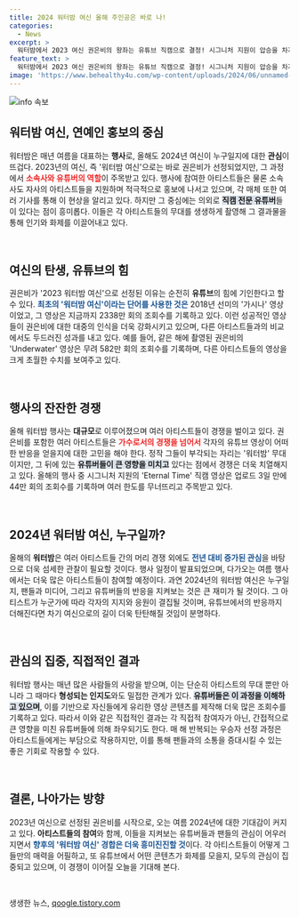 ```yaml
---
title: 2024 워터밤 여신 올해 주인공은 바로 나!
categories:
  - News
excerpt: >
  워터밤에서 2023 여신 권은비의 왕좌는 유튜브 직캠으로 결정! 시그니처 지원이 압승을 차지하며, 2024 여신 경쟁이 화제! 과연 다음 주자는 누구? 클릭하고 지금 확인하세요!
feature_text: >
  워터밤에서 2023 여신 권은비의 왕좌는 유튜브 직캠으로 결정! 시그니처 지원이 압승을 차지하며, 2024 여신 경쟁이 화제! 과연 다음 주자는 누구? 클릭하고 지금 확인하세요!
image: 'https://www.behealthy4u.com/wp-content/uploads/2024/06/unnamed-file.png'
---
```


<p><img src="https://www.behealthy4u.com/wp-content/uploads/2024/06/unnamed-file.png" alt="info 속보" /></p>

<h2 data-ke-size="size26">워터밤 여신, 연예인 홍보의 중심</h2>

<p data-ke-size="size16">워터밤은 매년 여름을 대표하는 <b>행사</b>로, 올해도 2024년 여신이 누구일지에 대한 <b>관심</b>이 뜨겁다. 2023년의 여신, 즉 '워터밤 여신'으로는 바로 권은비가 선정되었지만, 그 과정에서 <b><span style="color: #ee2323;">소속사와 유튜버의 역할</span></b>이 주목받고 있다. 행사에 참여한 아티스트들은 물론 소속사도 자사의 아티스트들을 지원하며 적극적으로 홍보에 나서고 있으며, 각 매체 또한 여러 기사를 통해 이 현상을 알리고 있다. 하지만 그 중심에는 의외로 <b><span style="background-color: #21538527;">직캠 전문 유튜버</span></b>들이 있다는 점이 흥미롭다. 이들은 각 아티스트들의 무대를 생생하게 촬영해 그 결과물을 통해 인기와 화제를 이끌어내고 있다.</p>

<p data-ke-size="size16">&nbsp;</p>

<h2 data-ke-size="size26">여신의 탄생, 유튜브의 힘</h2>

<p data-ke-size="size16">권은비가 '2023 워터밤 여신'으로 선정된 이유는 순전히 <b>유튜브</b>의 힘에 기인한다고 할 수 있다. <b><span style="color: #1a5490;">최초의 '워터밤 여신'이라는 단어를 사용한 것은</span></b> 2018년 선미의 '가시나' 영상이었고, 그 영상은 지금까지 2338만 회의 조회수를 기록하고 있다. 이런 성공적인 영상들이 권은비에 대한 대중의 인식을 더욱 강화시키고 있으며, 다른 아티스트들과의 비교에서도 두드러진 성과를 내고 있다. 예를 들어, 같은 해에 촬영된 권은비의 'Underwater' 영상은 무려 582만 회의 조회수를 기록하며, 다른 아티스트들의 영상을 크게 초월한 수치를 보여주고 있다.</p>

<p data-ke-size="size16">&nbsp;</p>

<h2 data-ke-size="size26">행사의 잔잔한 경쟁</h2>

<p data-ke-size="size16">올해 워터밤 행사는 <b>대규모</b>로 이루어졌으며 여러 아티스트들이 경쟁을 벌이고 있다. 권은비를 포함한 여러 아티스트들은 <b><span style="color: #ee2323;">가수로서의 경쟁을 넘어서</span></b> 각자의 유튜브 영상이 어떠한 반응을 얻을지에 대한 고민을 해야 한다. 정작 그들이 부각되는 자리는 '워터밤' 무대이지만, 그 뒤에 있는 <b><span style="background-color: #21538527;">유튜버들이 큰 영향을 미치고</span></b> 있다는 점에서 경쟁은 더욱 치열해지고 있다. 올해의 행사 중 시그니처 지원의 'Eternal Time' 직캠 영상은 업로드 3일 만에 44만 회의 조회수를 기록하며 여러 한도를 무너뜨리고 주목받고 있다.</p>

<p data-ke-size="size16">&nbsp;</p>

<h2 data-ke-size="size26">2024년 워터밤 여신, 누구일까?</h2>

<p data-ke-size="size16">올해의 <b>워터밤</b>은 여러 아티스트들 간의 머리 경쟁 외에도 <b><span style="color: #1a5490;">전년 대비 증가된 관심</span></b>을 바탕으로 더욱 섬세한 관찰이 필요할 것이다. 행사 일정이 발표되었으며, 다가오는 여름 행사에서는 더욱 많은 아티스트들이 참여할 예정이다. 과연 2024년의 워터밤 여신은 누구일지, 팬들과 미디어, 그리고 유튜버들의 반응을 지켜보는 것은 큰 재미가 될 것이다. 그 아티스트가 누군가에 따라 각자의 지지와 응원이 결집될 것이며, 유튜브에서의 반응까지 더해진다면 차기 여신으로의 길이 더욱 탄탄해질 것임이 분명하다.</p>

<p data-ke-size="size16">&nbsp;</p>

<h2 data-ke-size="size26">관심의 집중, 직접적인 결과</h2>

<p data-ke-size="size16">워터밤 행사는 매년 많은 사람들의 사랑을 받으며, 이는 단순히 아티스트의 무대 뿐만 아니라 그 때마다 <b>형성되는 인지도</b>와도 밀접한 관계가 있다. <b><span style="background-color: #21538527;">유튜버들은 이 과정을 이해하고 있으며</span></b>, 이를 기반으로 자신들에게 유리한 영상 콘텐츠를 제작해 더욱 많은 조회수를 기록하고 있다. 따라서 이와 같은 직접적인 결과는 각 직접적 참여자가 아닌, 간접적으로 큰 영향을 미친 유튜버들에 의해 좌우되기도 한다. 매 해 반복되는 우승자 선정 과정은 아티스트들에게는 부담으로 작용하지만, 이를 통해 팬들과의 소통을 증대시킬 수 있는 좋은 기회로 작용할 수 있다.</p>

<p data-ke-size="size16">&nbsp;</p>

<h2 data-ke-size="size26">결론, 나아가는 방향</h2>

<p data-ke-size="size16">2023년 여신으로 선정된 권은비를 시작으로, 오는 여름 2024년에 대한 기대감이 커지고 있다. <b>아티스트들의 참여</b>와 함께, 이들을 지켜보는 유튜버들과 팬들의 관심이 어우러지면서 <b><span style="color: #1a5490;">향후의 '워터밤 여신' 경합은 더욱 흥미진진할 것</span></b>이다. 각 아티스트들이 어떻게 그들만의 매력을 어필하고, 또 유튜브에서 어떤 콘텐츠가 화제를 모을지, 모두의 관심이 집중되고 있으며, 이 경쟁이 이어질 오늘을 기대해 본다.</p>

<p data-ke-size="size16">&nbsp;</p>
생생한 뉴스, <a href="https://qoogle.tistory.com" rel="dofollow">qoogle.tistory.com</a>


